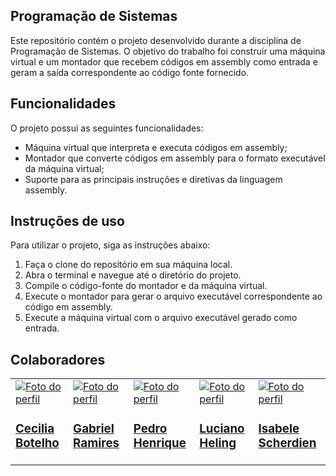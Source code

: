 ## Programação de Sistemas

Este repositório contém o projeto desenvolvido durante a disciplina de Programação de Sistemas. O objetivo do trabalho foi construir uma máquina virtual e um montador que recebem códigos em assembly como entrada e geram a saída correspondente ao código fonte fornecido.

## Funcionalidades

O projeto possui as seguintes funcionalidades:

- Máquina virtual que interpreta e executa códigos em assembly;
- Montador que converte códigos em assembly para o formato executável da máquina virtual;
- Suporte para as principais instruções e diretivas da linguagem assembly.

## Instruções de uso

Para utilizar o projeto, siga as instruções abaixo:

1. Faça o clone do repositório em sua máquina local.
2. Abra o terminal e navegue até o diretório do projeto.
3. Compile o código-fonte do montador e da máquina virtual.
4. Execute o montador para gerar o arquivo executável correspondente ao código em assembly.
5. Execute a máquina virtual com o arquivo executável gerado como entrada.

## Colaboradores
        
<table align="center">
  <tr>
    <td>
      <a href="https://github.com/CeciliaBotelho"><img src="https://media.licdn.com/dms/image/D4D03AQFlApRizDnZkw/profile-displayphoto-shrink_800_800/0/1671571403564?e=1684972800&v=beta&t=hn8q_6gJzU9EEoDn4mJpSimn-_p9YUfQTgNHO9BXCi4" alt="Foto do perfil"></a>
      <h3><a href="https://github.com/CeciliaBotelho">Cecilia Botelho</a></h3>
    </td>
    <td>
      <a href="https://github.com/Falivith"><img src="https://media.licdn.com/dms/image/C4D03AQEkIzD6sgWsYw/profile-displayphoto-shrink_800_800/0/1648139991799?e=1684972800&v=beta&t=RNmQNh40s5jPWVfPwdLH8JnrV3_ws-XQ39_S0_rZ_cA" alt="Foto do perfil"></a>
      <h3><a href="https://github.com/falivith">Gabriel Ramires</a></h3>
    </td>
    <td>
      <a href="https://github.com/pepemesquita"><img src="https://avatars.githubusercontent.com/u/81587883?v=4" alt="Foto do perfil"></a>
      <h3><a href="https://github.com/pepemesquita">Pedro Henrique</a></h3>
    </td>
    <td>
      <a href="https://github.com/lucianoheling"><img src="https://avatars.githubusercontent.com/u/101375009?v=4" alt="Foto do perfil"></a>
      <h3><a href="https://github.com/lucianoheling">Luciano Heling</a></h3>
    </td>
    <td>
      <a href="https://github.com/IScherdien"><img src="https://avatars.githubusercontent.com/u/89227363?s=400&u=6b06ece7ef4135a5bf0409545c833efd28037147&v=4" alt="Foto do perfil"></a>
      <h3><a href="https://github.com/IScherdien">Isabele Scherdien</a></h3>
    </td>
  </tr>
</table>
